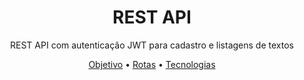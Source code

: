 <h1 align="center">REST API</h1>

<p align="center">REST API com autenticação JWT para cadastro e listagens de textos</p>

<p align="center">
    <a href="#objetivo">Objetivo</a> •
    <a href="#rotas">Rotas</a> •
    <a href="#tecnologias">Tecnologias</a>
</p>

